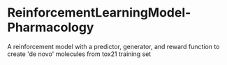 # ReinforcementLearningModel-Pharmacology
A reinforcement model with a predictor, generator, and reward function to create 'de novo' molecules from tox21 training set
